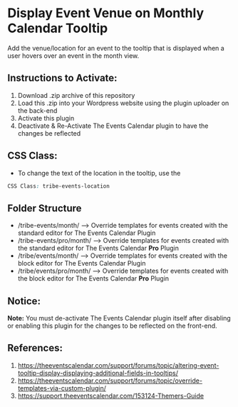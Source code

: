 # Display Event Venue on Monthly Calendar Tooltip
Add the venue/location for an event to the tooltip that is displayed when a user hovers over an event in the month view.

## Instructions to Activate:
1. Download .zip archive of this repository
2. Load this .zip into your Wordpress website using the plugin uploader on the back-end
3. Activate this plugin
4. Deactivate & Re-Activate The Events Calendar plugin to have the changes be reflected

## CSS Class:
- To change the text of the location in the tooltip, use the 
```CSS
CSS Class: tribe-events-location
```

## Folder Structure
- /tribe-events/month/ --> Override templates for events created with the standard editor for The Events Calendar Plugin
- /tribe-events/pro/month/ --> Override templates for events created with the standard editor for The Events Calendar <strong>Pro</strong> Plugin
- /tribe/events/month/ --> Override templates for events created with the block editor for The Events Calendar Plugin
- /tribe/events/pro/month/ --> Override templates for events created with the block editor for The Events Calendar <strong>Pro</strong> Plugin

## Notice:
<strong>Note:</strong> You must de-activate The Events Calendar plugin itself after disabling or enabling this plugin for the changes to be reflected on the front-end.

## References:
1. https://theeventscalendar.com/support/forums/topic/altering-event-tooltip-display-displaying-additional-fields-in-tooltips/
2. https://theeventscalendar.com/support/forums/topic/override-templates-via-custom-plugin/
3. https://support.theeventscalendar.com/153124-Themers-Guide

